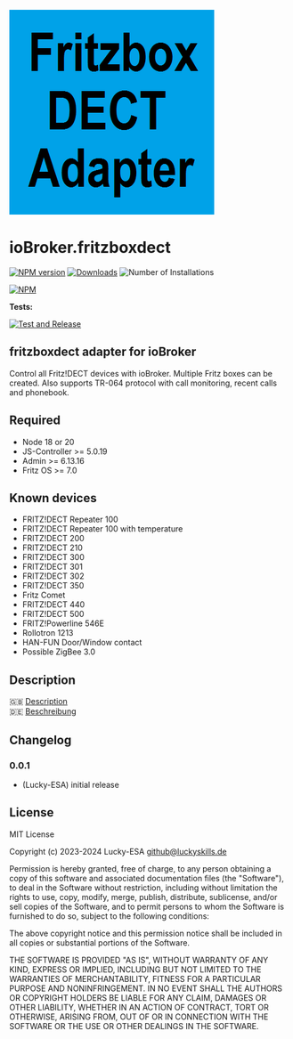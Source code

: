 ![Logo](admin/fritzboxdect.png)

# ioBroker.fritzboxdect

[![NPM version](https://img.shields.io/npm/v/iobroker.fritzboxdect.svg)](https://www.npmjs.com/package/iobroker.fritzboxdect)
[![Downloads](https://img.shields.io/npm/dm/iobroker.fritzboxdect.svg)](https://www.npmjs.com/package/iobroker.fritzboxdect)
![Number of Installations](https://iobroker.live/badges/fritzboxdect-installed.svg)

[![NPM](https://nodei.co/npm/iobroker.fritzboxdect.png?downloads=true)](https://nodei.co/npm/iobroker.fritzboxdect/)

**Tests:**

[![Test and Release](https://github.com/Lucky-ESA/ioBroker.fritzboxdect/actions/workflows/test-and-release.yml/badge.svg)](https://github.com/Lucky-ESA/ioBroker.fritzboxdect/actions/workflows/test-and-release.yml)

## fritzboxdect adapter for ioBroker

Control all Fritz!DECT devices with ioBroker. Multiple Fritz boxes can be created.
Also supports TR-064 protocol with call monitoring, recent calls and phonebook.

## Required

-   Node 18 or 20
-   JS-Controller >= 5.0.19
-   Admin >= 6.13.16
-   Fritz OS >= 7.0

## Known devices

-   FRITZ!DECT Repeater 100
-   FRITZ!DECT Repeater 100 with temperature
-   FRITZ!DECT 200
-   FRITZ!DECT 210
-   FRITZ!DECT 300
-   FRITZ!DECT 301
-   FRITZ!DECT 302
-   FRITZ!DECT 350
-   Fritz Comet
-   FRITZ!DECT 440
-   FRITZ!DECT 500
-   FRITZ!Powerline 546E
-   Rollotron 1213
-   HAN-FUN Door/Window contact
-   Possible ZigBee 3.0

## Description

🇬🇧 [Description](/docs/en/README.md)</br>
🇩🇪 [Beschreibung](/docs/de/README.md)

<!--
    Placeholder for the next version (at the beginning of the line):
    ### **WORK IN PROGRESS**
-->

## Changelog

### 0.0.1

-   (Lucky-ESA) initial release

## License

MIT License

Copyright (c) 2023-2024 Lucky-ESA <github@luckyskills.de>

Permission is hereby granted, free of charge, to any person obtaining a copy
of this software and associated documentation files (the "Software"), to deal
in the Software without restriction, including without limitation the rights
to use, copy, modify, merge, publish, distribute, sublicense, and/or sell
copies of the Software, and to permit persons to whom the Software is
furnished to do so, subject to the following conditions:

The above copyright notice and this permission notice shall be included in all
copies or substantial portions of the Software.

THE SOFTWARE IS PROVIDED "AS IS", WITHOUT WARRANTY OF ANY KIND, EXPRESS OR
IMPLIED, INCLUDING BUT NOT LIMITED TO THE WARRANTIES OF MERCHANTABILITY,
FITNESS FOR A PARTICULAR PURPOSE AND NONINFRINGEMENT. IN NO EVENT SHALL THE
AUTHORS OR COPYRIGHT HOLDERS BE LIABLE FOR ANY CLAIM, DAMAGES OR OTHER
LIABILITY, WHETHER IN AN ACTION OF CONTRACT, TORT OR OTHERWISE, ARISING FROM,
OUT OF OR IN CONNECTION WITH THE SOFTWARE OR THE USE OR OTHER DEALINGS IN THE
SOFTWARE.
